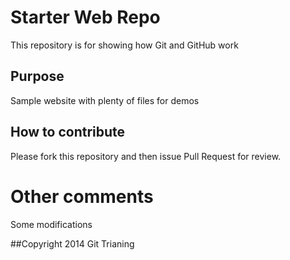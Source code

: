 # Starter Web Repo

This repository is for showing how Git and GitHub work

## Purpose

Sample website with plenty of files for demos

## How to contribute

Please fork this repository and then issue Pull Request for review.

# Other comments
Some modifications

##Copyright
2014 Git Trianing


